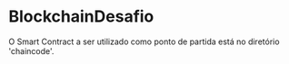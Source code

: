 # BlockchainDesafio

O Smart Contract a ser utilizado como ponto de partida está no diretório 'chaincode'.
